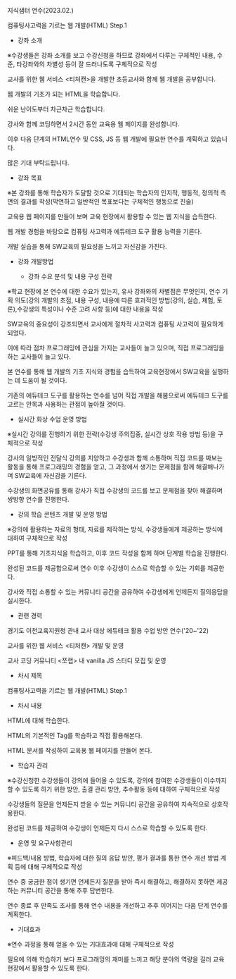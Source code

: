 지식샘터 연수(2023.02.)

컴퓨팅사고력을 기르는 웹 개발(HTML) Step.1

- 강좌 소개

※수강생들은 강좌 소개를 보고 수강신청을 하므로 강좌에서 다루는 구체적인 내용, 수준, 타강좌와의 차별성 등이 잘 드러나도록 구체적으로 작성

교사를 위한 웹 서비스 <티처캔>을 개발한 초등교사와 함께 웹 개발을 공부합니다.

웹 개발의 기초가 되는 HTML을 학습합니다.

쉬운 난이도부터 차근차근 학습합니다.

강사와 함께 코딩하면서 2시간 동안 교육용 웹 페이지를 완성합니다.

이후 다음 단계의 HTML연수 및 CSS, JS 등 웹 개발에 필요한 연수를 계획하고 있습니다.

많은 기대 부탁드립니다.

- 강좌 목표

※본 강좌를 통해 학습자가 도달할 것으로 기대되는 학습자의 인지적, 행동적, 정의적 측면의 결과를 작성(막연하고 일반적인 목표보다는 구체적인 행동으로 진술)

교육용 웹 페이지를 만들어 보며 교육 현장에서 활용할 수 있는 웹 지식을 습득한다.

웹 개발 경험을 바탕으로 컴퓨팅 사고력과 에듀테크 도구 활용 능력을 기른다.

개발 실습을 통해 SW교육의 필요성을 느끼고 자신감을 가진다.

- 강좌 개발방법

  - 강좌 수요 분석 및 내용 구성 전략

※학교 현장에 본 연수에 대한 수요가 있는지, 유사 강좌와의 차별점은 무엇인지, 연수 기획 의도(강의 개발의 초점, 내용 구성, 내용에 따른 효과적인 방법(강의, 실습, 체험, 토론),수강생의 특성이나 수준 고려 사항 등)에 대한 내용을 작성

SW교육의 중요성이 강조되면서 교사에게 절차적 사고력과 컴퓨팅 사고력이 필요하게 되었다.

이에 따라 점차 프로그래밍에 관심을 가지는 교사들이 늘고 있으며, 직접 프로그래밍을 하는 교사들이 늘고 있다.

본 연수를 통해 웹 개발의 기초 지식와 경험을 습득하여 교육현장에서 SW교육을 실행하는 데 도움이 될 것이다.

기존의 에듀테크 도구를 활용하는 연수를 넘어 직접 개발을 해봄으로써 에듀테크 도구를 고르는 안목과 사용하는 관점이 높아질 것이다.

- 실시간 화상 수업 운영 방법

※실시간 강의를 진행하기 위한 전략(수강생 주의집중, 실시간 상호 작용 방법 등)을 구체적으로 작성

강사의 일방적인 전달식 강의를 지양하고 수강생과 함께 소통하며 직접 코드를 짜보는 활동을 통해 프로그래밍의 경험을 얻고, 그 과정에서 생기는 문제점을 함께 해결해나가며 SW교육에 자신감을 기른다.

수강생의 화면공유를 통해 강사가 직접 수강생의 코드를 보고 문제점을 찾아 해결하며 쌍방향 연수를 진행한다.

- 강의 학습 콘텐츠 개발 및 운영 방법

※강의에 활용하는 자료의 형태, 자료를 제작하는 방식, 수강생들에게 제공하는 방식에 대하여 구체적으로 작성

PPT를 통해 기초지식을 학습하고, 이후 코드 작성을 함께 하며 단계별 학습을 진행한다.

완성된 코드를 제공함으로써 연수 이후 수강생이 스스로 학습할 수 있는 기회를 제공한다.

강사와 직접 소통할 수 있는 커뮤니티 공간을 공유하여 수강생에게 언제든지 질의응답을 실시한다.

- 관련 경력

경기도 이천교육지원청 관내 교사 대상 에듀테크 활용 수업 방안 연수('20~'22)

교사를 위한 웹 서비스 <티처캔> 개발 및 운영

교사 코딩 커뮤니티 <쪼랩> 내 vanilla JS 스터디 모집 및 운영

- 차시 제목

컴퓨팅사고력을 기르는 웹 개발(HTML) Step.1

- 차시 내용

HTML에 대해 학습한다.

HTML의 기본적인 Tag를 학습하고 직접 활용해본다.

HTML 문서를 작성하여 교육용 웹 페이지를 만들어 본다.

- 학습자 관리

※수강신청한 수강생들이 강의에 들어올 수 있도록, 강의에 참여한 수강생들이 이수까지 할 수 있도록 하기 위한 방안, 출결 관리 방안, 추수활동 등에 대하여 구체적으로 작성

수강생들의 질문을 언제든지 받을 수 있는 커뮤니티 공간을 공유하여 지속적으로 상호작용한다.

완성된 코드를 제공하여 수강생이 언제든지 다시 스스로 학습할 수 있도록 한다.

- 운영 및 요구사항관리

※피드백/내용 방법, 학습자에 대한 질의 응답 방안, 평가 결과를 통한 연수 개선 방법 계획 등에 대해 구체적으로 작성

연수 중 궁금한 점이 생기면 언제든지 질문을 받아 즉시 해결하고, 해결하지 못하면 제공하는 커뮤니티 공간을 통해 추후 답변한다.

연수 종료 후 만족도 조사를 통해 연수 내용을 개선하고 추후 이어지는 다음 단계 연수를 계획한다.

- 기대효과

※연수 과정을 통해 얻을 수 있는 기대효과에 대해 구체적으로 작성

필요에 의해 학습하기 보다 프로그래밍의 재미를 느끼고 해당 분야의 역량을 길러 교육 현장에서 활용할 수 있도록 한다.
